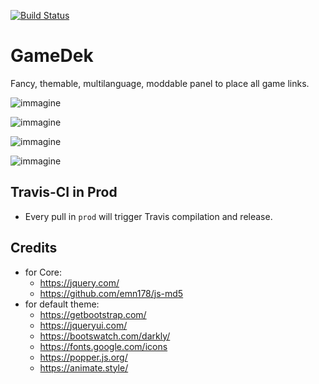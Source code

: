 [![Build Status](https://travis-ci.org/MagiusCHE/gamedek.svg?branch=prod)](https://travis-ci.org/MagiusCHE/gamedek)

# GameDek
Fancy, themable, multilanguage, moddable panel to place all game links.

![immagine](https://user-images.githubusercontent.com/46496052/116122893-a1011100-a6c2-11eb-8446-49a992aec9ae.png)

![immagine](https://user-images.githubusercontent.com/46496052/116122955-afe7c380-a6c2-11eb-974c-5875b0a21cd5.png)

![immagine](https://user-images.githubusercontent.com/46496052/116123009-c0983980-a6c2-11eb-97e5-d92912836dee.png)

![immagine](https://user-images.githubusercontent.com/46496052/116123083-dd347180-a6c2-11eb-9a1f-3872ddbf4155.png)

## Travis-CI in Prod
- Every pull in `prod` will trigger Travis compilation and release.

## Credits
- for Core:
  - https://jquery.com/
  - https://github.com/emn178/js-md5
- for default theme:
  - https://getbootstrap.com/
  - https://jqueryui.com/
  - https://bootswatch.com/darkly/
  - https://fonts.google.com/icons
  - https://popper.js.org/
  - https://animate.style/
